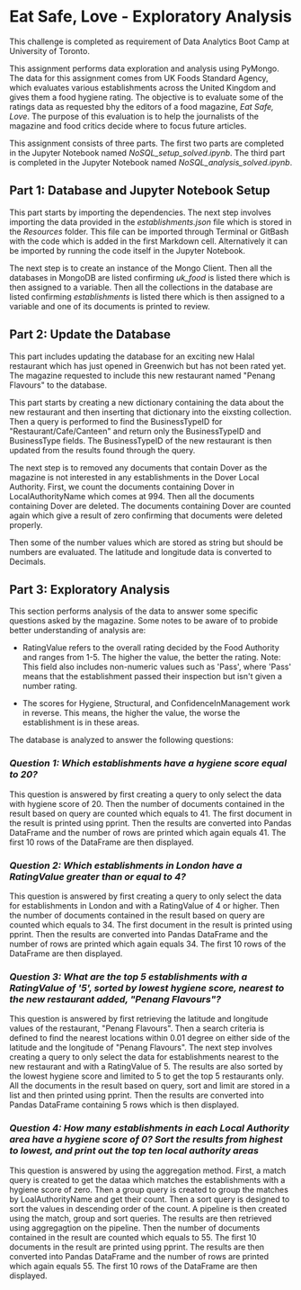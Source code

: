 # Eat Safe, Love - Exploratory Analysis

This challenge is completed as requirement of Data Analytics Boot Camp at University of Toronto.

This assignment performs data exploration and analysis using PyMongo. The data for this assignment comes from UK Foods Standard Agency, which evaluates various establishments across the United Kingdom and gives them a food hygiene rating. The objective is to evaluate some of the ratings data as requested bhy the editors of a food magazine, *Eat Safe, Love*. The purpose of this evaluation is to help the journalists of the magazine and food critics decide where to focus future articles.

This assignment consists of three parts. The first two parts are completed in the Jupyter Notebook named *NoSQL_setup_solved.ipynb*. The third part is completed in the Jupyter Notebook named *NoSQL_analysis_solved.ipynb*.


## Part 1: Database and Jupyter Notebook Setup

This part starts by importing the dependencies. The next step involves importing the data provided in the *establishments.json* file which is stored in the *Resources* folder. This file can be imported through Terminal or GitBash with the code which is added in the first Markdown cell. Alternatively it can be imported by running the code itself in the Jupyter Notebook. 

The next step is to create an instance of the Mongo Client. Then all the databases in MongoDB are listed confirming *uk_food* is listed there which is then assigned to a variable. Then all the collections in the database are listed confirming *establishments* is listed there which is then assigned to a variable and one of its documents is printed to review.


## Part 2: Update the Database

This part includes updating the database for an exciting new Halal restaurant which has just opened in Greenwich but has not been rated yet. The magazine requested to include this new restaurant named "Penang Flavours" to the database.

This part starts by creating a new dictionary containing the data about the new restaurant and then inserting that dictionary into the eixsting collection. Then a query is performed to find the BusinessTypeID for "Restaurant/Cafe/Canteen" and return only the BusinessTypeID and BusinessType fields. The BusinessTypeID of the new restaurant is then updated from the results found through the query.

The next step is to removed any documents that contain Dover as the magazine is not interested in any establishments in the Dover Local Authority. First, we count the documents containing Dover in LocalAuthorityName which comes at 994. Then all the documents containing Dover are deleted. The documents containing Dover are counted again which give a result of zero confirming that documents were deleted properly. 

Then some of the number values which are stored as string but should be numbers are evaluated. The latitude and longitude data is converted to Decimals. 


## Part 3: Exploratory Analysis

This section performs analysis of the data to answer some specific questions asked by the magazine. Some notes to be aware of to probide better understanding of analysis are:

- RatingValue refers to the overall rating decided by the Food Authority and ranges from 1-5. The higher the value, the better the rating. Note: This field also includes non-numeric values such as 'Pass', where 'Pass' means that the establishment passed their inspection but isn't given a number rating.

- The scores for Hygiene, Structural, and ConfidenceInManagement work in reverse. This means, the higher the value, the worse the establishment is in these areas.

The database is analyzed to answer the following questions:

### *Question 1: Which establishments have a hygiene score equal to 20?*

This question is answered by first creating a query to only select the data with hygiene score of 20. Then the number of documents contained in the result based on query are counted which equals to 41. The first document in the result is printed using pprint. Then the results are converted into Pandas DataFrame and the number of rows are printed which again equals 41. The first 10 rows of the DataFrame are then displayed.

### *Question 2: Which establishments in London have a RatingValue greater than or equal to 4?*

This question is answered by first creating a query to only select the data for establishments in London and with a RatingValue of 4 or higher. Then the number of documents contained in the result based on query are counted which equals to 34. The first document in the result is printed using pprint. Then the results are converted into Pandas DataFrame and the number of rows are printed which again equals 34. The first 10 rows of the DataFrame are then displayed.

### *Question 3: What are the top 5 establishments with a RatingValue of '5', sorted by lowest hygiene score, nearest to the new restaurant added, "Penang Flavours"?*

This question is answered by first retrieving the latitude and longitude values of the restaurant, "Penang Flavours". Then a search criteria is defined to find the nearest locations within 0.01 degree on either side of the latitude and the longitude of "Penang Flavours". The next step involves creating a query to only select the data for establishments nearest to the new restaurant and with a RatingValue of 5. The results are also sorted by the lowest hygiene score and limited to 5 to get the top 5 restaurants only. All the documents in the result based on query, sort and limit are stored in a list and then printed using pprint. Then the results are converted into Pandas DataFrame containing 5 rows which is then displayed.

### *Question 4: How many establishments in each Local Authority area have a hygiene score of 0? Sort the results from highest to lowest, and print out the top ten local authority areas*

This question is answered by using the aggregation method. First, a match query is created to get the dataa which matches the establishments with a hygiene score of zero. Then a group query is created to group the matches by LoalAuthorityName and get their count. Then a sort query is designed to sort the values in descending order of the count. A pipeline is then created using the match, group and sort queries. The results are then retrieved using aggregagtion on the pipeline. Then the number of documents contained in the result are counted which equals to 55. The first 10 documents in the result are printed using pprint. The results are then converted into Pandas DataFrame and the number of rows are printed which again equals 55. The first 10 rows of the DataFrame are then displayed.
